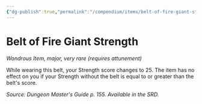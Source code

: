 ```yaml
---
{"dg-publish":true,"permalink":"/compendium/items/belt-of-fire-giant-strength/","tags":["compendium/src/5e/dmg","item/attunement/required","item/rarity/very-rare","item/tier/major","item/wondrous"]}
---
```


# Belt of Fire Giant Strength
*Wondrous Item, major, very rare (requires attunement)*  


While wearing this belt, your Strength score changes to 25. The item has no effect on you if your Strength without the belt is equal to or greater than the belt's score.

*Source: Dungeon Master's Guide p. 155. Available in the SRD.*